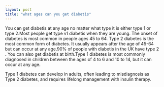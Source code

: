 ```yaml
---
layout: post
title: "what ages can you get diabetis"
---
```


You can get diabetis at any age no matter what type it is either type 1 or type 2.Most people get type v1 diabetis when they are young.
The onset of diabetes is most common in people ages 45 to 64. Type 2 diabetes is the most common form of diabetes. It usually appears after the age of 45-64 but can occur at any age.90% of people with diabetis in  the UK have type 2 . You can also get diabetis at birth.Type 1 diabetes is most commonly diagnosed in children between the ages of 4 to 6 and 10 to 14, but it can occur at any age.

Type 1 diabetes can develop in adults, often leading to misdiagnosis as Type 2 diabetes, and requires lifelong management with insulin therapy.

